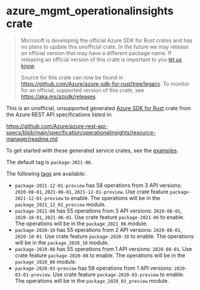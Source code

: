 # azure_mgmt_operationalinsights crate

> Microsoft is developing the official Azure SDK for Rust crates and has no plans to update this unofficial crate.
> In the future we may release an official version that may have a different package name.
> If releasing an official version of this crate is important to you [let us know](https://github.com/Azure/azure-sdk-for-rust/issues/new/choose).
>
> Source for this crate can now be found in <https://github.com/Azure/azure-sdk-for-rust/tree/legacy>.
> To monitor for an official, supported version of this crate, see <https://aka.ms/azsdk/releases>.

This is an unofficial, unsupported generated [Azure SDK for Rust](https://github.com/Azure/azure-sdk-for-rust/tree/legacy) crate from the Azure REST API specifications listed in:

https://github.com/Azure/azure-rest-api-specs/blob/main/specification/operationalinsights/resource-manager/readme.md

To get started with these generated service crates, see the [examples](https://github.com/Azure/azure-sdk-for-rust/blob/legacy/services/README.md#examples).

The default tag is `package-2021-06`.

The following [tags](https://github.com/Azure/azure-sdk-for-rust/blob/legacy/services/tags.md) are available:

- `package-2021-12-01-preview` has 58 operations from 3 API versions: `2020-08-01`, `2021-06-01`, `2021-12-01-preview`. Use crate feature `package-2021-12-01-preview` to enable. The operations will be in the `package_2021_12_01_preview` module.
- `package-2021-06` has 55 operations from 3 API versions: `2020-08-01`, `2020-10-01`, `2021-06-01`. Use crate feature `package-2021-06` to enable. The operations will be in the `package_2021_06` module.
- `package-2020-10` has 55 operations from 2 API versions: `2020-08-01`, `2020-10-01`. Use crate feature `package-2020-10` to enable. The operations will be in the `package_2020_10` module.
- `package-2020-08` has 55 operations from 1 API versions: `2020-08-01`. Use crate feature `package-2020-08` to enable. The operations will be in the `package_2020_08` module.
- `package-2020-03-preview` has 58 operations from 1 API versions: `2020-03-01-preview`. Use crate feature `package-2020-03-preview` to enable. The operations will be in the `package_2020_03_preview` module.